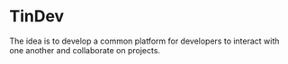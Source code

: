 # TinDev

The idea is to develop a common platform for developers to interact with one another and collaborate on projects.